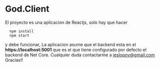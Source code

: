 # God.Client

El proyecto es una aplicacion de Reactjs, solo hay que hacer
```
  npm install
  npm start
```
y debe funcionar,
La aplicacion asume que el backend esta en el **https://localhost:5001** que es  el que tiene configurado por defecto el backend de Net Core.
Cualquier duda contactarme a jeslopov@gmail.com 
Gracias!!
